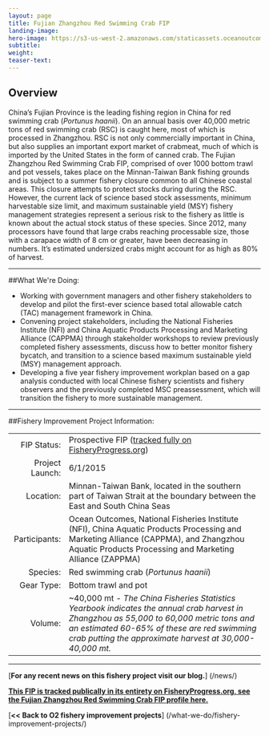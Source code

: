 ```yaml
---
layout: page 
title: Fujian Zhangzhou Red Swimming Crab FIP
landing-image:
hero-image: https://s3-us-west-2.amazonaws.com/staticassets.oceanoutcomes.org/hero+photos/fujian-zhangzhou-red-swimming-crab-hero.jpg
subtitle:
weight: 
teaser-text:
---
```

<h2>Overview</h2>

China’s Fujian Province is the leading fishing region in China for red swimming crab (*Portunus haanii*). On an annual basis over 40,000 metric tons of red swimming crab (RSC) is caught here, most of which is processed in Zhangzhou. RSC is not only commercially important in China, but also supplies an important export market of crabmeat, much of which is imported by the United States in the form of canned crab. The Fujian Zhangzhou Red Swimming Crab FIP, comprised of over 1000 bottom trawl and pot vessels, takes place on the Minnan-Taiwan Bank fishing grounds and is subject to a summer fishery closure common to all Chinese coastal areas. This closure attempts to protect stocks during during the RSC. However, the current lack of science based stock assessments, minimum harvestable size limit, and maximum sustainable yield (MSY) fishery management strategies represent a serious risk to the fishery as little is known about the actual stock status of these species. Since 2012, many processors have found that large crabs reaching processable size, those with a carapace width of 8 cm or greater, have been decreasing in numbers. It’s estimated undersized crabs might account for as high as 80% of harvest.

---

##What We're Doing:

* Working with government managers and other fishery stakeholders to develop and pilot the first-ever science based total allowable catch (TAC) management framework in China.
* Convening project stakeholders, including the National Fisheries Institute (NFI) and China Aquatic Products Processing and Marketing Alliance (CAPPMA) through stakeholder workshops to review previously completed fishery assessments, discuss how to better monitor fishery bycatch, and transition to a science based maximum sustainable yield (MSY) management approach.
* Developing a five year fishery improvement workplan based on a gap analysis conducted with local Chinese fishery scientists and fishery observers and the previously completed MSC preassessment, which will transition the fishery to more sustainable management. 

---

##Fishery Improvement Project Information:

|||
| ---: | --- |
| FIP Status: | Prospective FIP (<a href="">tracked fully on FisheryProgress.org</a>) |
| Project Launch: | 6/1/2015 |
| Location: | Minnan-Taiwan Bank, located in the southern part of Taiwan Strait at the boundary between the East and South China Seas |
| Participants: | Ocean Outcomes, National Fisheries Institute (NFI), China Aquatic Products Processing and Marketing Alliance (CAPPMA), and Zhangzhou Aquatic Products Processing and Marketing Alliance (ZAPPMA) |
| Species: | Red swimming crab (*Portunus haanii*) |
| Gear Type: | Bottom trawl and pot |
| Volume: | ~40,000 mt - *The China Fisheries Statistics Yearbook indicates the annual crab harvest in Zhangzhou as 55,000 to 60,000 metric tons and an estimated 60-65% of these are red swimming crab putting the approximate harvest at 30,000-40,000 mt.* |

---

[**For any recent news on this fishery project visit our blog.**] (/news/) 

<a href=" " target="_blank">**This FIP is tracked publically in its entirety on FisheryProgress.org, see the Fujian Zhangzhou Red Swimming Crab FIP profile here.**</a>

[**<< Back to O2 fishery improvement projects**] (/what-we-do/fishery-improvement-projects/)
